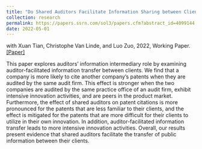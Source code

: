 ```yaml
---
title: "Do Shared Auditors Facilitate Information Sharing between Clients? Evidence from Patent Citations"
collection: research
permalink: https://papers.ssrn.com/sol3/papers.cfm?abstract_id=4099144
date: 2022-05-01
---
```


with Xuan Tian, Christophe Van Linde, and Luo Zuo, 2022, Working Paper. [[Paper]]()


This paper explores auditors’ information intermediary role by examining auditor-facilitated information transfer between clients. We find that a company is more likely to cite another company’s patents when they are audited by the same audit firm. This effect is stronger when the two companies are audited by the same practice office of an audit firm, exhibit intensive innovation activities, and are peers in the product market. Furthermore, the effect of shared auditors on patent citations is more pronounced for the patents that are less familiar to their clients, and the effect is mitigated for the patents that are more difficult for their clients to utilize in their own innovation. In addition, auditor-facilitated information transfer leads to more intensive innovation activities. Overall, our results present evidence that shared auditors facilitate the transfer of public information between their clients.



